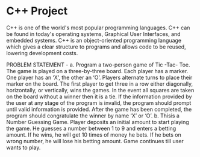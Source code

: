 # C++ Project

C++ is one of the world's most popular programming languages. C++ can be found in today's operating systems, Graphical User Interfaces, and embedded systems. C++ is an object-oriented programming language which gives a clear structure to programs and allows code to be reused, lowering development costs.

PROBLEM STATEMENT -
a. Program a two-person game of Tic -Tac- Toe. The game is played on a three-by-three board. Each player has a marker. One player has an ‘X’, the other an ‘O’. Players alternate turns to place their marker on the board. The first player to get three in a row either diagonally, horizontally, or vertically, wins the games. In the event all squares are taken on the board without a winner then it is a tie. If the information provided by the user at any stage of the program is invalid, the program should prompt until valid information is provided. After the game has been completed, the program should congratulate the winner by name ‘X’ or ‘O’.
b. Thisis a Number Guessing Game. Player deposits an initial amount to start playing the game. He guesses a number between 1 to 9 and enters a betting amount. If he wins, he will get 10 times of money he bets. If he bets on wrong number, he will lose his betting amount. Game continues till user wants to play.
